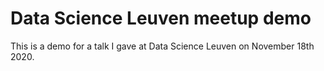 # Data Science Leuven meetup demo

This is a demo for a talk I gave at Data Science Leuven on November 18th 2020.
